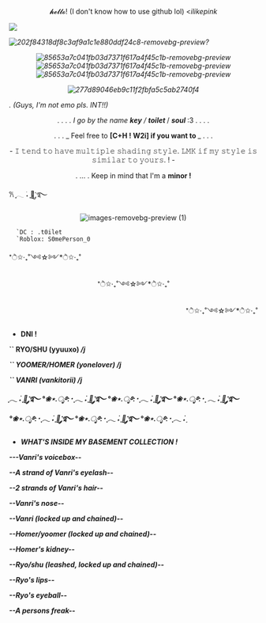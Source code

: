 <p align="center"> 𝓱𝓮𝓵𝓵𝓸! (I don't know how to use github lol) <<i>ilikepink

![](https://komarev.com/ghpvc/?username=gaslightt&color=ffd0d0&label=GAY+PEOPLE+COUNT&abbreviated=true&style=plastic)

![202f84318df8c3af9a1c1e880ddf24c8-removebg-preview](https://github.com/user-attachments/assets/c4fcd4bc-df7a-4d92-b254-66ef1bb1de55)? <p align="center">![85653a7c041fb03d7371f617a4f45c1b-removebg-preview](https://github.com/user-attachments/assets/f89182cf-56a5-4504-986e-da74c3862791)![85653a7c041fb03d7371f617a4f45c1b-removebg-preview](https://github.com/user-attachments/assets/d44dae73-2fa9-4a5c-a46a-5afd8552cfbd)![85653a7c041fb03d7371f617a4f45c1b-removebg-preview](https://github.com/user-attachments/assets/944e61e7-4417-4676-8c18-5ac64e017840) <p align="center"> ![277d89046eb9c11f2fbfa5c5ab2740f4](https://github.com/user-attachments/assets/d40b6385-3c87-4b36-a9e9-6f53e9767193)


.                     (Guys, I'm not emo pls. INT!!)


<p align="center"> .   .   .   .   I go by the name <b><i>key</i></b>  / <b <i>toilet</i> </b> / <b> <i>soul</i> </b>:3   .   .   .   .

<p align="center">       .  .  . _ Feel free to <b>[C+H ! W2i] if you want to </b> _ . . . 

<p align="center"> - 𝙸 𝚝𝚎𝚗𝚍 𝚝𝚘 𝚑𝚊𝚟𝚎 𝚖𝚞𝚕𝚝𝚒𝚙𝚕𝚎 𝚜𝚑𝚊𝚍𝚒𝚗𝚐 𝚜𝚝𝚢𝚕𝚎. 𝙻𝙼𝙺 𝚒𝚏 𝚖𝚢 𝚜𝚝𝚢𝚕𝚎 𝚒𝚜 𝚜𝚒𝚖𝚒𝚕𝚊𝚛 𝚝𝚘 𝚢𝚘𝚞𝚛𝚜. ! -

<p align="center"> .                 ...                  . Keep in mind that I'm a <b>minor !</b> 


𐙚  ִֶָ𓂃 ࣪˖ ִֶָ🐇་༘࿐ <p align="center"> ![images-removebg-preview (1)](https://github.com/user-attachments/assets/11cd4912-f819-42b8-99c0-5382b72054b0)



      `DC : .t0ilet 
      `Roblox: S0mePerson_0


 *ੈ✩‧₊˚༺☆༻*ੈ✩‧₊˚ <p align="center"> *ੈ✩‧₊˚༺☆༻*ੈ✩‧₊˚ <p align="right"> *ੈ✩‧₊˚༺☆༻*ੈ✩‧₊˚

- <b>DNI !

`` <b>RYO/SHU (yyuuxo) <i>/j

`` <b>YOOMER/HOMER (yonelover) <i>/j 

`` <b>VANRI (vankitorii) <i>/j


ִֶָ𓂃 ࣪˖ ִֶָ🐇་༘࿐ °❀⋆.ೃ࿔*:･ ִֶָ𓂃 ࣪˖ ִֶָ🐇་༘࿐ °❀⋆.ೃ࿔*:･ ִֶָ𓂃 ࣪˖ ִֶָ🐇་༘࿐ °❀⋆.ೃ࿔*:･ ִֶָ 𓂃 ࣪˖ ִֶָ🐇་༘࿐ °❀⋆.ೃ࿔*:･ ִֶָ𓂃 ࣪˖ ִֶָ🐇་༘࿐ °❀⋆.ೃ࿔*:･ ִֶָ𓂃 ࣪˖ ִֶָ🐇་༘࿐ °❀⋆.ೃ࿔*:･ ִֶָ𓂃 ࣪˖ ִֶ


- <b>WHAT'S INSIDE MY BASEMENT COLLECTION !

---<a>Vanri's voicebox--

--<a>A strand of Vanri's eyelash--

--<a>2 strands of Vanri's hair--

--<a>Vanri's nose--

--<a>Vanri (locked up and chained)--

--<a>Homer/yoomer (locked up and chained)--

--<a>Homer's kidney--

--<a>Ryo/shu (leashed, locked up and chained)--

--<a>Ryo's lips--

--<a>Ryo's eyeball--

--<a>A persons freak--
